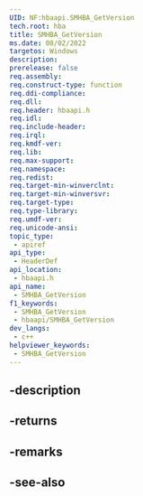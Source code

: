 ```yaml
---
UID: NF:hbaapi.SMHBA_GetVersion
tech.root: hba
title: SMHBA_GetVersion
ms.date: 08/02/2022
targetos: Windows
description: 
prerelease: false
req.assembly: 
req.construct-type: function
req.ddi-compliance: 
req.dll: 
req.header: hbaapi.h
req.idl: 
req.include-header: 
req.irql: 
req.kmdf-ver: 
req.lib: 
req.max-support: 
req.namespace: 
req.redist: 
req.target-min-winverclnt: 
req.target-min-winversvr: 
req.target-type: 
req.type-library: 
req.umdf-ver: 
req.unicode-ansi: 
topic_type:
 - apiref
api_type:
 - HeaderDef
api_location:
 - hbaapi.h
api_name:
 - SMHBA_GetVersion
f1_keywords:
 - SMHBA_GetVersion
 - hbaapi/SMHBA_GetVersion
dev_langs:
 - c++
helpviewer_keywords:
 - SMHBA_GetVersion
---
```


## -description

## -returns

## -remarks

## -see-also


